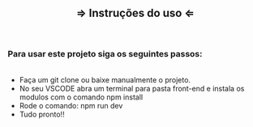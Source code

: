 <div>
  <h2 align="center"> &rArr; Instruções  do uso &lArr;</h2>
</div>

<br>

 <h3>Para usar este projeto siga os seguintes passos: </h3>
  <ul >
    <br/>
    <li>Faça um git clone ou baixe manualmente o projeto.</li>
     <li>No seu VSCODE abra um terminal para pasta front-end e instala os modulos com o comando npm install</li>
    <li>Rode o comando: npm run dev</li>
     <li>Tudo pronto!!</li>
  </ul>
</div>